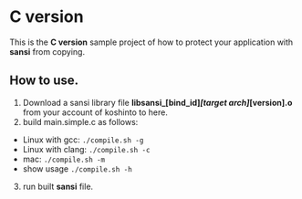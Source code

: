 # C version

This is the **C version** sample project of how to  protect your application with **sansi** from copying.


## How to use.

1. Download a sansi library file **libsansi_[bind_id]_[target arch]_[version].o** from your account of koshinto to here.
2. build main.simple.c as follows:
  - Linux with gcc: ```./compile.sh -g```
  - Linux with clang: ```./compile.sh -c```
  - mac: ```./compile.sh -m```
  - show usage ```./compile.sh -h```
3. run built **sansi** file.
